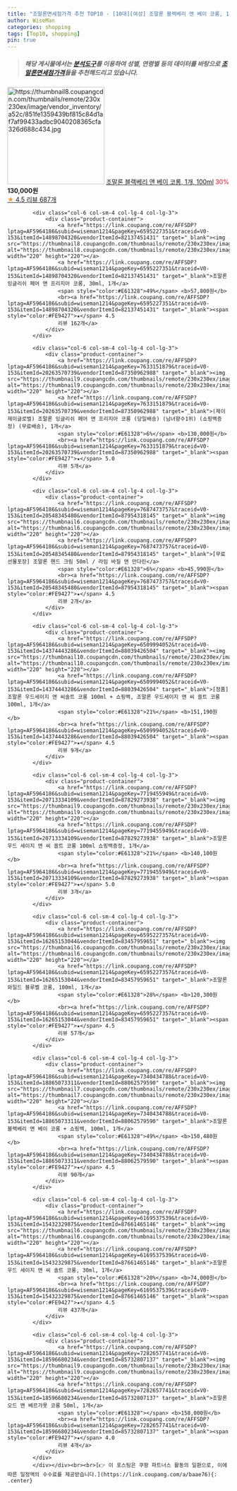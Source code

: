 ```yaml
---
title: "조말론면세점가격 추천 TOP10 - [10대][여성] 조말론 블랙베리 앤 베이 코롱, 1개, 100ml"
author: WiseMan
categories: shopping
tags: [Top10, shopping]
pin: true
---
```


> ##### 해당 게시물에서는 [**분석도구**](https://itemscout.io/)를 이용하여 **성별**, **연령별** 등의 데이터를 바탕으로 [**조말론면세점가격**](https://link.coupang.com/a/baae76)들을 추천해드리고 있습니다.
<div class="container"><div class="row">
            <div class="col-6 col-sm-4 col-lg-4 col-lg-3">
                <div class="product-container">
                    <a href="https://link.coupang.com/re/AFFSDP?lptag=AF5964186&subid=wiseman1214&pageKey=7605473209&traceid=V0-153&itemId=9541365182&vendorItemId=87624748318" target="_blank"><img src="https://thumbnail8.coupangcdn.com/thumbnails/remote/230x230ex/image/vendor_inventory/a52c/851fe1359439bf815c84d1af7af99433adbc9040208365cfa326d688c434.jpg" alt="https://thumbnail8.coupangcdn.com/thumbnails/remote/230x230ex/image/vendor_inventory/a52c/851fe1359439bf815c84d1af7af99433adbc9040208365cfa326d688c434.jpg" width="220" height="220"></a>
                    <a href="https://link.coupang.com/re/AFFSDP?lptag=AF5964186&subid=wiseman1214&pageKey=7605473209&traceid=V0-153&itemId=9541365182&vendorItemId=87624748318" target="_blank">조말론 블랙베리 앤 베이 코롱, 1개, 100ml</a>
                    <span style="color:#E61328">30%</span> <b>130,000원</b>
                    <br><a href="https://link.coupang.com/re/AFFSDP?lptag=AF5964186&subid=wiseman1214&pageKey=7605473209&traceid=V0-153&itemId=9541365182&vendorItemId=87624748318" target="_blank"><span style="color:#FE9427">★</span> 4.5
                    리뷰 687개</a>
                </div>
            </div>
            
            <div class="col-6 col-sm-4 col-lg-4 col-lg-3">
                <div class="product-container">
                    <a href="https://link.coupang.com/re/AFFSDP?lptag=AF5964186&subid=wiseman1214&pageKey=6595227351&traceid=V0-153&itemId=14898704320&vendorItemId=82137451431" target="_blank"><img src="https://thumbnail8.coupangcdn.com/thumbnails/remote/230x230ex/image/vendor_inventory/f956/c78d460ef1989536cd75641a011675daa49012416e1e6346414ad0b98a15.png" alt="https://thumbnail8.coupangcdn.com/thumbnails/remote/230x230ex/image/vendor_inventory/f956/c78d460ef1989536cd75641a011675daa49012416e1e6346414ad0b98a15.png" width="220" height="220"></a>
                    <a href="https://link.coupang.com/re/AFFSDP?lptag=AF5964186&subid=wiseman1214&pageKey=6595227351&traceid=V0-153&itemId=14898704320&vendorItemId=82137451431" target="_blank">조말론 잉글리쉬 페어 앤 프리지아 코롱, 30ml, 1개</a>
                    <span style="color:#E61328">49%</span> <b>57,800원</b>
                    <br><a href="https://link.coupang.com/re/AFFSDP?lptag=AF5964186&subid=wiseman1214&pageKey=6595227351&traceid=V0-153&itemId=14898704320&vendorItemId=82137451431" target="_blank"><span style="color:#FE9427">★</span> 4.5
                    리뷰 162개</a>
                </div>
            </div>
            
            <div class="col-6 col-sm-4 col-lg-4 col-lg-3">
                <div class="product-container">
                    <a href="https://link.coupang.com/re/AFFSDP?lptag=AF5964186&subid=wiseman1214&pageKey=7633151879&traceid=V0-153&itemId=20263570739&vendorItemId=87350962988" target="_blank"><img src="https://thumbnail9.coupangcdn.com/thumbnails/remote/230x230ex/image/vendor_inventory/01e5/cb09d11a26b2f4ee6c7721b2bfba63e60062aca30550ea480c91f355a6ff.jpg" alt="https://thumbnail9.coupangcdn.com/thumbnails/remote/230x230ex/image/vendor_inventory/01e5/cb09d11a26b2f4ee6c7721b2bfba63e60062aca30550ea480c91f355a6ff.jpg" width="220" height="220"></a>
                    <a href="https://link.coupang.com/re/AFFSDP?lptag=AF5964186&subid=wiseman1214&pageKey=7633151879&traceid=V0-153&itemId=20263570739&vendorItemId=87350962988" target="_blank">(제이제이글로벌) 조말론 잉글리쉬 페어 앤 프리지아 코롱 (당일배송) (남녀향수1위) (쇼핑백증정) (무료배송), 1개</a>
                    <span style="color:#E61328">6%</span> <b>130,000원</b>
                    <br><a href="https://link.coupang.com/re/AFFSDP?lptag=AF5964186&subid=wiseman1214&pageKey=7633151879&traceid=V0-153&itemId=20263570739&vendorItemId=87350962988" target="_blank"><span style="color:#FE9427">★</span> 5.0
                    리뷰 5개</a>
                </div>
            </div>
            
            <div class="col-6 col-sm-4 col-lg-4 col-lg-3">
                <div class="product-container">
                    <a href="https://link.coupang.com/re/AFFSDP?lptag=AF5964186&subid=wiseman1214&pageKey=7687473757&traceid=V0-153&itemId=20548345480&vendorItemId=87954318145" target="_blank"><img src="https://thumbnail6.coupangcdn.com/thumbnails/remote/230x230ex/image/vendor_inventory/42eb/4c087648e466d1632f8e6bd12c6e53e8265564289b5ad076059d3afe91f2.jpg" alt="https://thumbnail6.coupangcdn.com/thumbnails/remote/230x230ex/image/vendor_inventory/42eb/4c087648e466d1632f8e6bd12c6e53e8265564289b5ad076059d3afe91f2.jpg" width="220" height="220"></a>
                    <a href="https://link.coupang.com/re/AFFSDP?lptag=AF5964186&subid=wiseman1214&pageKey=7687473757&traceid=V0-153&itemId=20548345480&vendorItemId=87954318145" target="_blank">[무료 선물포장] 조말론 핸드 크림 50ml / 라임 바질 앤 만다린</a>
                    <span style="color:#E61328">6%</span> <b>45,990원</b>
                    <br><a href="https://link.coupang.com/re/AFFSDP?lptag=AF5964186&subid=wiseman1214&pageKey=7687473757&traceid=V0-153&itemId=20548345480&vendorItemId=87954318145" target="_blank"><span style="color:#FE9427">★</span> 4.5
                    리뷰 2개</a>
                </div>
            </div>
            
            <div class="col-6 col-sm-4 col-lg-4 col-lg-3">
                <div class="product-container">
                    <a href="https://link.coupang.com/re/AFFSDP?lptag=AF5964186&subid=wiseman1214&pageKey=6509994052&traceid=V0-153&itemId=14374443286&vendorItemId=88039426504" target="_blank"><img src="https://thumbnail10.coupangcdn.com/thumbnails/remote/230x230ex/image/vendor_inventory/af77/5c16eb434c4b535f4ed589a2490ac15bdaddcf9ed70feefaa20c3017829c.jpg" alt="https://thumbnail10.coupangcdn.com/thumbnails/remote/230x230ex/image/vendor_inventory/af77/5c16eb434c4b535f4ed589a2490ac15bdaddcf9ed70feefaa20c3017829c.jpg" width="220" height="220"></a>
                    <a href="https://link.coupang.com/re/AFFSDP?lptag=AF5964186&subid=wiseman1214&pageKey=6509994052&traceid=V0-153&itemId=14374443286&vendorItemId=88039426504" target="_blank">[정품] 조말론 우드세이지 앤 씨솔트 코롱 100ml + 쇼핑백, 조말론 우드세이지 앤 씨 쏠트 코롱 100ml, 1개</a>
                    <span style="color:#E61328">21%</span> <b>151,190원</b>
                    <br><a href="https://link.coupang.com/re/AFFSDP?lptag=AF5964186&subid=wiseman1214&pageKey=6509994052&traceid=V0-153&itemId=14374443286&vendorItemId=88039426504" target="_blank"><span style="color:#FE9427">★</span> 4.5
                    리뷰 9개</a>
                </div>
            </div>
            
            <div class="col-6 col-sm-4 col-lg-4 col-lg-3">
                <div class="product-container">
                    <a href="https://link.coupang.com/re/AFFSDP?lptag=AF5964186&subid=wiseman1214&pageKey=7719455949&traceid=V0-153&itemId=20713334109&vendorItemId=87829273938" target="_blank"><img src="https://thumbnail9.coupangcdn.com/thumbnails/remote/230x230ex/image/vendor_inventory/8122/16e9327c5a911d0dd9785dc9a109a7180ca7eea30720339c0d0cb5f6c3c1.jpg" alt="https://thumbnail9.coupangcdn.com/thumbnails/remote/230x230ex/image/vendor_inventory/8122/16e9327c5a911d0dd9785dc9a109a7180ca7eea30720339c0d0cb5f6c3c1.jpg" width="220" height="220"></a>
                    <a href="https://link.coupang.com/re/AFFSDP?lptag=AF5964186&subid=wiseman1214&pageKey=7719455949&traceid=V0-153&itemId=20713334109&vendorItemId=87829273938" target="_blank">조말론 우드 세이지 앤 씨 쏠트 코롱 100ml 쇼핑백증정, 1개</a>
                    <span style="color:#E61328">21%</span> <b>140,100원</b>
                    <br><a href="https://link.coupang.com/re/AFFSDP?lptag=AF5964186&subid=wiseman1214&pageKey=7719455949&traceid=V0-153&itemId=20713334109&vendorItemId=87829273938" target="_blank"><span style="color:#FE9427">★</span> 5.0
                    리뷰 3개</a>
                </div>
            </div>
            
            <div class="col-6 col-sm-4 col-lg-4 col-lg-3">
                <div class="product-container">
                    <a href="https://link.coupang.com/re/AFFSDP?lptag=AF5964186&subid=wiseman1214&pageKey=6595227357&traceid=V0-153&itemId=16265153044&vendorItemId=83457959651" target="_blank"><img src="https://thumbnail6.coupangcdn.com/thumbnails/remote/230x230ex/image/vendor_inventory/3642/8e9d470eb3a42ec788d8dd27b25b0384c9786a23745eedca0fd986f5a265.png" alt="https://thumbnail6.coupangcdn.com/thumbnails/remote/230x230ex/image/vendor_inventory/3642/8e9d470eb3a42ec788d8dd27b25b0384c9786a23745eedca0fd986f5a265.png" width="220" height="220"></a>
                    <a href="https://link.coupang.com/re/AFFSDP?lptag=AF5964186&subid=wiseman1214&pageKey=6595227357&traceid=V0-153&itemId=16265153044&vendorItemId=83457959651" target="_blank">조말론 와일드 블루벨 코롱, 100ml, 1개</a>
                    <span style="color:#E61328">28%</span> <b>120,300원</b>
                    <br><a href="https://link.coupang.com/re/AFFSDP?lptag=AF5964186&subid=wiseman1214&pageKey=6595227357&traceid=V0-153&itemId=16265153044&vendorItemId=83457959651" target="_blank"><span style="color:#FE9427">★</span> 4.5
                    리뷰 57개</a>
                </div>
            </div>
            
            <div class="col-6 col-sm-4 col-lg-4 col-lg-3">
                <div class="product-container">
                    <a href="https://link.coupang.com/re/AFFSDP?lptag=AF5964186&subid=wiseman1214&pageKey=7340434788&traceid=V0-153&itemId=18865073311&vendorItemId=88062579590" target="_blank"><img src="https://thumbnail7.coupangcdn.com/thumbnails/remote/230x230ex/image/vendor_inventory/53cb/af9d7def011109aac5c5bbb877aa7c53c9ab4a6d8c12f3626f240a69bd22.jpg" alt="https://thumbnail7.coupangcdn.com/thumbnails/remote/230x230ex/image/vendor_inventory/53cb/af9d7def011109aac5c5bbb877aa7c53c9ab4a6d8c12f3626f240a69bd22.jpg" width="220" height="220"></a>
                    <a href="https://link.coupang.com/re/AFFSDP?lptag=AF5964186&subid=wiseman1214&pageKey=7340434788&traceid=V0-153&itemId=18865073311&vendorItemId=88062579590" target="_blank">조말론 블랙베리 앤 베이 코롱 + 쇼핑백, 100ml, 1개</a>
                    <span style="color:#E61328">49%</span> <b>150,480원</b>
                    <br><a href="https://link.coupang.com/re/AFFSDP?lptag=AF5964186&subid=wiseman1214&pageKey=7340434788&traceid=V0-153&itemId=18865073311&vendorItemId=88062579590" target="_blank"><span style="color:#FE9427">★</span> 4.5
                    리뷰 90개</a>
                </div>
            </div>
            
            <div class="col-6 col-sm-4 col-lg-4 col-lg-3">
                <div class="product-container">
                    <a href="https://link.coupang.com/re/AFFSDP?lptag=AF5964186&subid=wiseman1214&pageKey=6169537539&traceid=V0-153&itemId=15432329875&vendorItemId=87661465146" target="_blank"><img src="https://thumbnail6.coupangcdn.com/thumbnails/remote/230x230ex/image/vendor_inventory/8624/dc4b2001a0cadb3bb0021277cf78e2d561be887770a75099ba1a17bd5a08.jpg" alt="https://thumbnail6.coupangcdn.com/thumbnails/remote/230x230ex/image/vendor_inventory/8624/dc4b2001a0cadb3bb0021277cf78e2d561be887770a75099ba1a17bd5a08.jpg" width="220" height="220"></a>
                    <a href="https://link.coupang.com/re/AFFSDP?lptag=AF5964186&subid=wiseman1214&pageKey=6169537539&traceid=V0-153&itemId=15432329875&vendorItemId=87661465146" target="_blank">조말론 우드 세이지 앤 씨 솔트 코롱, 30ml, 1개</a>
                    <span style="color:#E61328">20%</span> <b>74,000원</b>
                    <br><a href="https://link.coupang.com/re/AFFSDP?lptag=AF5964186&subid=wiseman1214&pageKey=6169537539&traceid=V0-153&itemId=15432329875&vendorItemId=87661465146" target="_blank"><span style="color:#FE9427">★</span> 4.5
                    리뷰 437개</a>
                </div>
            </div>
            
            <div class="col-6 col-sm-4 col-lg-4 col-lg-3">
                <div class="product-container">
                    <a href="https://link.coupang.com/re/AFFSDP?lptag=AF5964186&subid=wiseman1214&pageKey=7282657741&traceid=V0-153&itemId=18596680234&vendorItemId=85732807137" target="_blank"><img src="https://thumbnail9.coupangcdn.com/thumbnails/remote/230x230ex/image/vendor_inventory/e8e9/fb71990d273d8b512dd6371004d3307d581aab0439e980feccf7c06ef9ac.jpeg" alt="https://thumbnail9.coupangcdn.com/thumbnails/remote/230x230ex/image/vendor_inventory/e8e9/fb71990d273d8b512dd6371004d3307d581aab0439e980feccf7c06ef9ac.jpeg" width="220" height="220"></a>
                    <a href="https://link.coupang.com/re/AFFSDP?lptag=AF5964186&subid=wiseman1214&pageKey=7282657741&traceid=V0-153&itemId=18596680234&vendorItemId=85732807137" target="_blank">조말론 오드 앤 베르가못 코롱 50ml, 1개</a>
                    <span style="color:#E61328"></span> <b>158,000원</b>
                    <br><a href="https://link.coupang.com/re/AFFSDP?lptag=AF5964186&subid=wiseman1214&pageKey=7282657741&traceid=V0-153&itemId=18596680234&vendorItemId=85732807137" target="_blank"><span style="color:#FE9427">★</span> 4.0
                    리뷰 4개</a>
                </div>
            </div>
            </div></div><br><br>[👉 이 포스팅은 쿠팡 파트너스 활동의 일환으로, 이에 따른 일정액의 수수료를 제공받습니다.](https://link.coupang.com/a/baae76){: .center}
